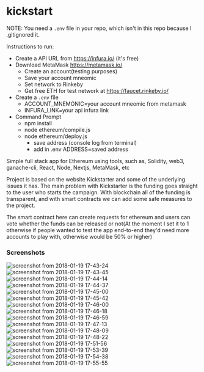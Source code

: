 # kickstart
NOTE: You need a `.env` file in your repo, which isn't in this repo because I .gitignored it.

Instructions to run:
- Create a API URL from https://infura.io/ (it's free)
- Download MetaMask https://metamask.io/
  - Create an account(testing purposes)
  - Save your account mneomic
  - Set network to Rinkeby
  - Get free ETH for test network at https://faucet.rinkeby.io/
- Create a `.env` file
  - ACCOUNT_MNEMONIC=your account mneomic from metamask
  - INFURA_LINK=your api infura link
- Command Prompt
  - npm install
  - node ethereum/compile.js
  - node ethereum/deploy.js
    - save address (console log from terminal)
    - add in .env ADDRESS=saved address
  
Simple full stack app for Ethereum using tools, such as, Solidity, web3, ganache-cli, React, Node, Nextjs, MetaMask, etc

Project is based on the website Kickstarter and some of the underlying issues it has.  The main problem with Kickstarter is the funding goes straight to the user who starts the campaign.  With blockchain all of the funding is transparent, and with smart contracts we can add some safe measures to the project.

The smart contract here can create requests for ethereum and users can vote whether the funds can be released or not(At the moment I set it to 1 otherwise if people wanted to test the app end-to-end they'd need more accounts to play with, otherwise would be 50% or higher)

### Screenshots
![screenshot from 2018-01-19 17-43-24](https://user-images.githubusercontent.com/13317855/35180668-87e1bb3a-fd69-11e7-8e13-b164373f7d5d.png)
![screenshot from 2018-01-19 17-43-45](https://user-images.githubusercontent.com/13317855/35180669-8b24e7d6-fd69-11e7-96cd-8c76e4115bce.png)
![screenshot from 2018-01-19 17-44-14](https://user-images.githubusercontent.com/13317855/35180670-8ce6ae06-fd69-11e7-9954-9e37b09fa5b9.png)
![screenshot from 2018-01-19 17-44-37](https://user-images.githubusercontent.com/13317855/35180671-8e647cc2-fd69-11e7-98dd-537325b59b11.png)
![screenshot from 2018-01-19 17-45-00](https://user-images.githubusercontent.com/13317855/35180672-8fb8b61a-fd69-11e7-9409-2099badb368f.png)
![screenshot from 2018-01-19 17-45-42](https://user-images.githubusercontent.com/13317855/35180674-91a62ade-fd69-11e7-8249-3ae86091e647.png)
![screenshot from 2018-01-19 17-46-00](https://user-images.githubusercontent.com/13317855/35180675-9327b9a4-fd69-11e7-8d37-52230ae1b29c.png)
![screenshot from 2018-01-19 17-46-18](https://user-images.githubusercontent.com/13317855/35180676-9548b346-fd69-11e7-9e1a-47213be71ff2.png)
![screenshot from 2018-01-19 17-46-59](https://user-images.githubusercontent.com/13317855/35180677-96bb6a20-fd69-11e7-84e2-0743999038fa.png)
![screenshot from 2018-01-19 17-47-13](https://user-images.githubusercontent.com/13317855/35180678-98358c00-fd69-11e7-9e8b-94d7276f57a7.png)
![screenshot from 2018-01-19 17-48-09](https://user-images.githubusercontent.com/13317855/35180680-9a3e2282-fd69-11e7-90be-f57db5166d1d.png)
![screenshot from 2018-01-19 17-48-22](https://user-images.githubusercontent.com/13317855/35180682-9b9656ea-fd69-11e7-967b-e42aa82a9d66.png)
![screenshot from 2018-01-19 17-51-56](https://user-images.githubusercontent.com/13317855/35180683-9cf9885e-fd69-11e7-9fba-0a57e43b8529.png)
![screenshot from 2018-01-19 17-53-39](https://user-images.githubusercontent.com/13317855/35180684-9eee90f0-fd69-11e7-9363-8e9262fa4371.png)
![screenshot from 2018-01-19 17-54-38](https://user-images.githubusercontent.com/13317855/35180685-a139d0c2-fd69-11e7-811e-4f6c8ffbeb6a.png)
![screenshot from 2018-01-19 17-55-55](https://user-images.githubusercontent.com/13317855/35180686-a35d87c2-fd69-11e7-9cdb-c8e9449c9736.png)
